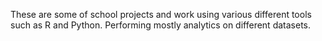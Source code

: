 These are some of school projects and work using various different tools such as R and Python. Performing mostly analytics on different datasets.
